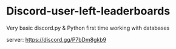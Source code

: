 # Discord-user-left-leaderboards
Very basic discord.py &amp; Python first time working with databases 

server: https://discord.gg/P7bDm8gkb9
